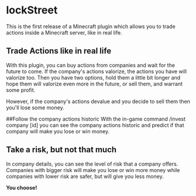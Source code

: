 # lockStreet
This is the first release of a Minecraft plugin which allows you to trade actions inside a Minecraft server, like in real life.

## Trade Actions like in real life
With this plugin, you can buy actions from companies and wait for the future to come. If the company's actions valorize, the actions you have will valorize too. Then you have two options, hold them a little bit longer and hope them will valorize even more in the future, or sell them, and warrant some profit.

However, if the company's actions devalue and you decide to sell them then you'll lose some money.

##Follow the company actions historic
With the in-game command /invest company [id] you can see the company actions historic and predict if that company will make you lose or win money.

## Take a risk, but not that much
In company details, you can see the level of risk that a company offers. Companies with bigger risk will make you lose or win more money while companies with lower risk are safer, but will give you less money.

**You choose!**
